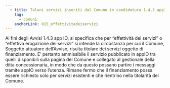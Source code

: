 ```yaml
---
  - title: Taluni servizi inseriti dal Comune in candidatura 1.4.3 appIO risultano gestiti esternamente attraverso concessioni o convenzioni. Poiché la titolarità del servizio discende dall’obbligo giuridico per l’ente di offrire tale servizio agli utenti, il Comune è sempre e comunque titolare dei servizi esternalizzati. Naturalmente, il Comune non gestisce le comunicazioni relative ai servizi tra le ditte concessionarie e gli utenti degli stessi, ma si ritiene nondimeno che il Comune possa mantenere in candidatura i servizi esternalizzati, in quanto ne mantiene la titolarità. Coerentemente, ciascun servizio verrebbe pubblicato in appIO tra quelli disponibili sulla pagina del Comune e verrebbe collegato al gestionale della ditta concessionaria, in modo che da questo possano partire i messaggi tramite appIO. Chiediamo conferma della correttezza dell’approccio sopra descritto.
    tag:
      - comuni
    anchorLink: 015_effettivitadeiservizi
---
```


Ai fini degli Avvisi 1.4.3 app IO, si specifica che per “effettività dei servizi” o “effettiva erogazione dei servizi” si intende la circostanza per cui il Comune, Soggetto attuatore dell’Avviso, risulta titolare dei servizi oggetto di finanziamento.
E’ pertanto ammissibile il servizio pubblicato in appIO tra quelli disponibili sulla pagina del Comune e collegato al gestionale della ditta concessionaria, in modo che da questo possano partire i messaggi tramite appIO verso l’utenza.
Rimane fermo che il finanziamento possa essere richiesto solo per servizi esistenti e che rientrino nella titolarità del Comune. 
